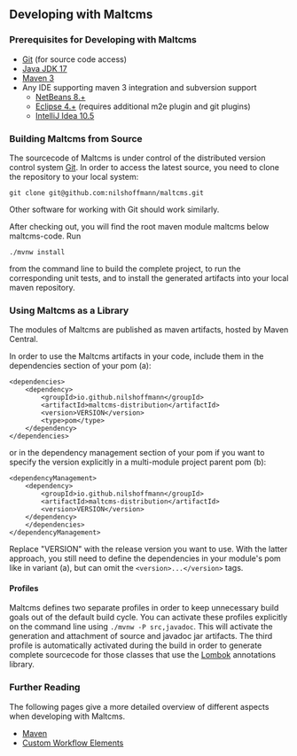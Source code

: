 ## Developing with Maltcms

### Prerequisites for Developing with Maltcms

- [Git](https://git-scm.com) (for source code access)
- [Java JDK 17](https://www.oracle.com/technetwork/java/javase/downloads/index.html)
- [Maven 3](https://maven.apache.org/download.html)
- Any IDE supporting maven 3 integration and subversion support
    - [NetBeans 8.+](https://netbeans.org/)
    - [Eclipse 4.+](https://eclipse.org/)
    (requires additional m2e plugin and 
     git plugins)
    - [IntelliJ Idea 10.5](https://www.jetbrains.com/idea/)


### Building Maltcms from Source 

The sourcecode of Maltcms is under control of the distributed version control system [Git](http://git-scm.com/).
In order to access the latest source, you need to clone the repository to your local system:

    
    git clone git@github.com:nilshoffmann/maltcms.git
    

Other software for working with Git should work similarly. 

After checking out, you will find the root maven module maltcms below maltcms-code. 
Run

    
    ./mvnw install
    

from the command line to build the complete project, to run the corresponding unit tests, and to install 
the generated artifacts into your local maven repository.

### Using Maltcms as a Library

The modules of Maltcms are published as maven artifacts, hosted 
by Maven Central.

In order to use the Maltcms artifacts in your code, include them in the dependencies section of your pom (a):

    <dependencies>
        <dependency>
            <groupId>io.github.nilshoffmann</groupId>
            <artifactId>maltcms-distribution</artifactId>
            <version>VERSION</version>
            <type>pom</type>
        </dependency>
    </dependencies>

or in the dependency management section of your pom if you want to specify the version explicitly in a multi-module project parent pom (b):

    <dependencyManagement>
        <dependency>
            <groupId>io.github.nilshoffmann</groupId>
            <artifactId>maltcms-distribution</artifactId>
            <version>VERSION</version>
        </dependency>
        </dependencies>
    </dependencyManagement>

Replace "VERSION" with the release version you want to use.
With the latter approach, you still need to define the dependencies in your module's pom like in variant (a), but can omit the ``<version>...</version>`` tags.

#### Profiles

Maltcms defines two separate profiles in order to keep unnecessary build goals out of the default build cycle. You can activate these profiles explicitly on the command 
line using ``./mvnw -P src,javadoc``. This will activate the generation and attachment of source and javadoc jar artifacts. The third profile is automatically activated during 
the build in order to generate complete sourcecode for those classes that use the [Lombok](https://projectlombok.org) annotations library.

### Further Reading
The following pages give a more detailed overview of different aspects when developing 
with Maltcms.

- [Maven](./maven.html)
- [Custom Workflow Elements](./customWorkflowElements.html)
